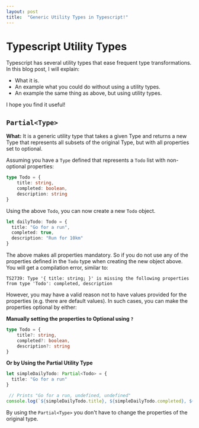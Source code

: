 ```yaml
---
layout: post
title:  "Generic Utility Types in Typescript!"
---
```


# Typescript Utility Types

Typescript has several utility types that ease frequent type transformations. In this blog post, I will explain:
* What it is.
* An example what you could do without using a utility types.
* An example the same thing as above, but using utility types.

I hope you find it useful!

## `Partial<Type>`

**What:** It is a generic utility type that takes a given Type and returns a new Type that represents all subsets of the original Type, but with all properties set to optional.

Assuming you have a `Type` defined that represents a `Todo` list with non-optional properties:
```typescript
type Todo = {
    title: string,
    completed: boolean,
    description: string
}
```

Using the above `Todo`, you can now create a new `Todo` object.
```typescript
let dailyTodo: Todo = {
  title: "Go for a run",
  completed: true,
  description: "Run for 10km"
}
```

The above makes all properties mandatory. So if you do not use any of the properties defined in the `Todo` type when creating the new object above. You will get a compilation error, similar to:
```
TS2739: Type '{ title: string; }' is missing the following properties from type 'Todo': completed, description
```

However, you may have a valid reason not to have values provided for the properties (e.g. there are default values). In such cases, you can make the properties optional by either:

**Manually setting the properties to Optional using `?`**
```typescript
type Todo = {
    title?: string,
    completed?: boolean,
    description?: string
}
```

**Or by Using the Partial Utility Type**
```typescript
let simpleDailyTodo: Partial<Todo> = {
  title: "Go for a run"
}

 // Prints "Go for a run, undefined, undefined"
console.log(`${simpleDailyTodo.title}, ${simpleDailyTodo.completed}, ${simpleDailyTodo.description}`);
```

By using the `Partial<Type>` you don't have to change the properties of the original type.
